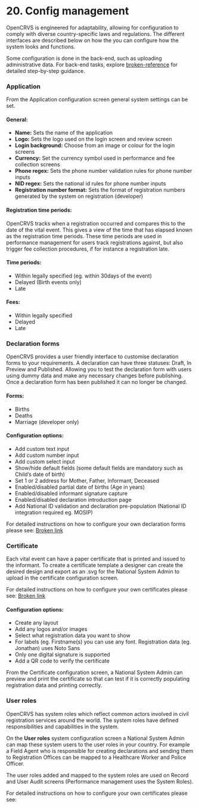 # 20. Config management

OpenCRVS is engineered for adaptability, allowing for configuration to comply with diverse country-specific laws and regulations. The different interfaces are described below on how the you can configure how the system looks and functions.

Some configuration is done in the back-end, such as uploading administrative data. For back-end tasks, explore [broken-reference](broken-reference/ "mention") for detailed step-by-step guidance.

### **Application**

From the Application configuration screen general system settings can be set.

#### **General:**

* **Name:** Sets the name of the application
* **Logo:** Sets the logo used on the login screen and review screen
* **Login background:** Choose from an image or colour for the login screens
* **Currency:** Set the currency symbol used in performance and fee collection screens
* **Phone regex:** Sets the phone number validation rules for phone number inputs
* **NID regex:** Sets the national id rules for phone number inputs
* **Registration number format:** Sets the format of registration numbers generated by the system on registration (developer)

#### **Registration time periods:**

OpenCRVS tracks when a registration occurred and compares this to the date of the vital event. This gives a view of the time that has elapsed known as the registration time periods. These time periods are used in performance management for users track registrations against, but also trigger fee collection procedures, if for instance a registration late.

#### **Time periods:**

* Within legally specified (eg. within 30days of the event)
* Delayed (Birth events only)
* Late

#### **Fees:**

* Within legally specified
* Delayed
* Late

### **Declaration forms**

OpenCRVS provides a user friendly interface to customise declaration forms to your requirements. A declaration can have three statuses: Draft, In Preview and Published. Allowing you to test the declaration form with users using dummy data and make any necessary changes before publishing. Once a declaration form has been published it can no longer be changed.

#### **Forms:**

* Births
* Deaths
* Marriage (developer only)

#### **Configuration options:**

* Add custom text input
* Add custom number input
* Add custom select input
* Show/hide default fields (some default fields are mandatory such as Child’s date of birth)
* Set 1 or 2 address for Mother, Father, Informant, Deceased
* Enabled/disabled partial date of births (Age in years)
* Enabled/disabled informant signature capture
* Enabled/disabled declaration introduction page
* Add National ID validation and declaration pre-population (National ID integration required eg. MOSIP)

For detailed instructions on how to configure your own declaration forms please see: [Broken link](broken-reference "mention")

### **Certificate**

Each vital event can have a paper certificate that is printed and issued to the informant. To create a certificate template a designer can create the desired design and export as an .svg for the National System Admin to upload in the certificate configuration screen.

For detailed instructions on how to configure your own certificates please see: [Broken link](broken-reference "mention")

#### Configuration options:

* Create any layout
* Add any logos and/or images
* Select what registration data you want to show
* For labels (eg. Firstname(s) you can use any font. Registration data (eg. Jonathan) uses Noto Sans
* Only one digital signature is supported
* Add a QR code to verify the certificate

From the Certificate configuration screen, a National System Admin can preview and print the certificate so that can test if it is correctly populating registration data and printing correctly.

### User roles

OpenCRVS has system roles which reflect common actors involved in civil registration services around the world. The system roles have defined responsibilities and capabilities in the system.

On the **User roles** system configuration screen a National System Admin can map these system users to the user roles in your country. For example a Field Agent who is responsible for creating declarations and sending them to Registration Offices can be mapped to a Healthcare Worker and Police Officer.

The user roles added and mapped to the system roles are used on Record and User Audit screens (Performance management uses the System Roles).

For detailed instructions on how to configure your own certificates please see:
